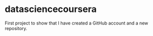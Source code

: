 # datasciencecoursera

First project to show that I have created a GitHub account and a new repository.
